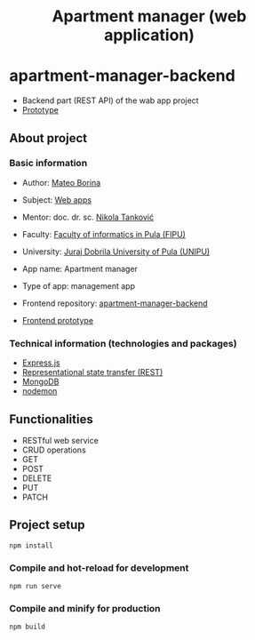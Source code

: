 <h1 align="center"><b>Apartment manager (web application)</b></h1>



# apartment-manager-backend

- Backend part (REST API) of the wab app project
- [Prototype](https://github.com/b0rke-mborina/apartment-manager-backend/tree/prototype)



## About project


### Basic information

- Author: [Mateo Borina](https://github.com/b0rke-mborina)
- Subject: [Web apps](http://ntankovic.unipu.hr/wa)
- Mentor: doc. dr. sc. [Nikola Tanković](http://ntankovic.unipu.hr)
- Faculty: [Faculty of informatics in Pula (FIPU)](https://fipu.unipu.hr/)
- University: [Juraj Dobrila University of Pula (UNIPU)](https://www.unipu.hr/)

- App name: Apartment manager
- Type of app: management app

- Frontend repository: [apartment-manager-backend](https://github.com/b0rke-mborina/apartment-manager-frontend)
- [Frontend prototype](https://github.com/b0rke-mborina/apartment-manager-frontend/tree/prototype)


### Technical information (technologies and packages)

- [Express.js](https://expressjs.com/)
- [Representational state transfer (REST)](https://en.wikipedia.org/wiki/Representational_state_transfer)
- [MongoDB](https://www.mongodb.com/)
- [nodemon](https://www.npmjs.com/package/nodemon)



## Functionalities

- RESTful web service
- CRUD operations
- GET
- POST
- DELETE
- PUT
- PATCH



## Project setup
```
npm install
```


### Compile and hot-reload for development
```
npm run serve
```


### Compile and minify for production
```
npm build
```

